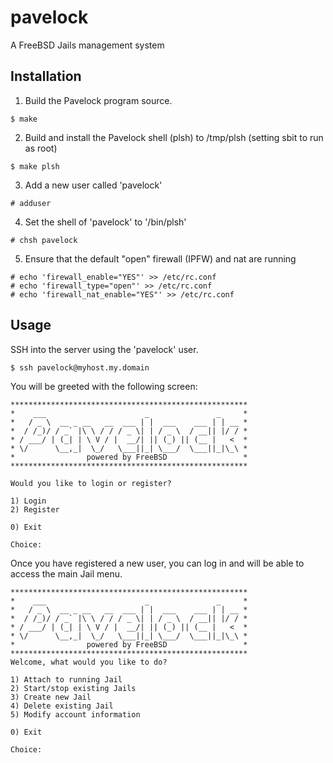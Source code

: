 # pavelock
A FreeBSD Jails management system

## Installation
1. Build the Pavelock program source.

`$ make`

2. Build and install the Pavelock shell (plsh) to /tmp/plsh (setting sbit to run as root)

`$ make plsh`

3. Add a new user called 'pavelock'

`# adduser`

4. Set the shell of 'pavelock' to '/bin/plsh'

`# chsh pavelock`

5. Ensure that the default "open" firewall (IPFW) and nat are running

```
# echo 'firewall_enable="YES"' >> /etc/rc.conf
# echo 'firewall_type="open"' >> /etc/rc.conf
# echo 'firewall_nat_enable="YES"' >> /etc/rc.conf
```

## Usage
SSH into the server using the 'pavelock' user.

`$ ssh pavelock@myhost.my.domain`

You will be greeted with the following screen:

    *****************************************************
    *    ___                      _               _     *
    *   / _ \  __ _ __   __  ___ | |  ___    ___ | | __ *
    *  / /_)/ / _` |\ \ / / / _ \| | / _ \  / __|| |/ / *
    * / ___/ | (_| | \ V / |  __/| || (_) || (__ |   <  *
    * \/      \__,_|  \_/   \___||_| \___/  \___||_|\_\ *
    *                powered by FreeBSD                 *
    *****************************************************
    
    Would you like to login or register?
    
    1) Login
    2) Register
    
    0) Exit
    
    Choice:

Once you have registered a new user, you can log in and will be able to access the main Jail menu.

    *****************************************************
    *    ___                      _               _     *
    *   / _ \  __ _ __   __  ___ | |  ___    ___ | | __ *
    *  / /_)/ / _` |\ \ / / / _ \| | / _ \  / __|| |/ / *
    * / ___/ | (_| | \ V / |  __/| || (_) || (__ |   <  *
    * \/      \__,_|  \_/   \___||_| \___/  \___||_|\_\ *
    *                powered by FreeBSD                 *
    *****************************************************
    Welcome, what would you like to do?
    
    1) Attach to running Jail
    2) Start/stop existing Jails
    3) Create new Jail
    4) Delete existing Jail
    5) Modify account information
    
    0) Exit
    
    Choice:
